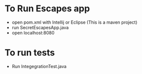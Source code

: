 # To Run Escapes app
- open pom.xml with Intellij or Eclipse (This is a maven project)
- run SecretEscapesApp.java
- open localhost:8080

# To run tests
- Run IntegegrationTest.java
